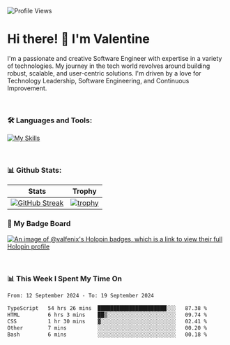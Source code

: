 
    
![Profile Views](https://komarev.com/ghpvc/?username=theodogwutech&color=blue)

# Hi there! 👋 I'm Valentine 
I'm a passionate and creative Software Engineer with expertise in a variety of technologies. My journey in the tech world revolves around building robust, scalable, and user-centric solutions. I'm driven by a love for Technology Leadership, Software Engineering, and Continuous Improvement.

<br />



### 🛠 Languages and Tools:

[![My Skills](https://skillicons.dev/icons?i=nodejs,js,nestjs,nextjs,react,vuejs,nuxtjs,express,tailwind,styledcomponents,materialui,mongodb,sequelize,mysql,postgres,pinia,redux,vite,html,css,pug,aws,prisma,bitbucket,bootstrap,emotion,git,gitlab,go,heroku,jest,netlify,nginx,npm,postman,rabbitmq,redis,supabase,svg,github,ts,ubuntu,vercel,vscode,yarn,powershell&perline=15)](https://skillicons.dev)

<br />

### 📊 Github Stats:

| Stats            | Trophy               |
|-----------------------|-------------------|
| [![GitHub Streak](https://streak-stats.demolab.com?user=theodogwutech&theme=great-gatsby&hide_border=true&border_radius=9.9)](https://git.io/streak-stats) | [![trophy](https://github-profile-trophy.vercel.app/?username=theodogwutech&theme=darkhub&column=7)](https://github.com/ryo-ma/github-profile-trophy) |

### 🥇 My Badge Board
[![An image of @valfenix's Holopin badges, which is a link to view their full Holopin profile](https://holopin.me/valfenix)](https://holopin.io/@valfenix)

<br />

### 📊 This Week I Spent My Time On
<!--START_SECTION:waka-->

```txt
From: 12 September 2024 - To: 19 September 2024

TypeScript   54 hrs 26 mins  ██████████████████████░░░   87.38 %
HTML         6 hrs 3 mins    ██▒░░░░░░░░░░░░░░░░░░░░░░   09.74 %
CSS          1 hr 30 mins    ▓░░░░░░░░░░░░░░░░░░░░░░░░   02.41 %
Other        7 mins          ░░░░░░░░░░░░░░░░░░░░░░░░░   00.20 %
Bash         6 mins          ░░░░░░░░░░░░░░░░░░░░░░░░░   00.18 %
```

<!--END_SECTION:waka-->




